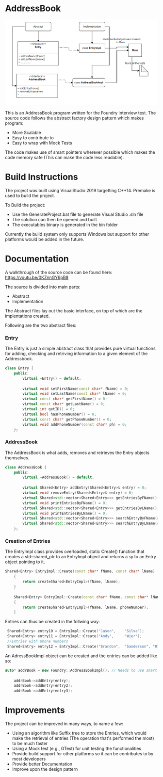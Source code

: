 # AddressBook

<img src=https://github.com/Doctor-Foxling/AddressBook/blob/master/Images/flowChart.PNG>

This is an AddressBook program written for the Foundry interview test. The source code follows the abstract factory design pattern which makes program:
<ul>
<li>More Scalable</li>
<li>Easy to contribute to</li>
<li>Easy to wrap with Mock Tests</li>
</ul>

The code makes use of smart pointers wherever possible which makes the code memory safe (This can make the code less readable).

# Build Instructions
The project was built using VisualStudio 2019 targetting C++14. Premake is used to build the project.

To Build the project:
<ul>
<li>Use the GenerateProject.bat file to generate Visual Studio .sln file</li>
<li>The solution can then be opened and built</li>
<li>The executables binary is generated in the bin folder</li>
</ul>

Currently the build system only supports Windows but support for other platforms would be added in the future.

# Documentation

A walkthrough of the source code can be found here: <a href="https://youtu.be/0KZnnGY6pB8"> https://youtu.be/0KZnnGY6pB8 </a>

The source is divided into main parts:
<ul>
<li>Abstract</li>
<li>Implementation</li>
</ul>

The Abstract files lay out the basic interface, on top of which are the implentations created.

Following are the two abstract files:

<h3>Entry</h3>
The Entry is just a simple abstract class that provides pure virtual functions for adding, checking and retriving information to a given element of the Addressbook.

```c++
class Entry {
	public:
		virtual ~Entry() = default;

		virtual void setFirstName(const char* fName) = 0;
		virtual void setLastName(const char* lName) = 0;
		virtual const char* getFirstName() = 0;
		virtual const char* getLastName() = 0;
		virtual int getID() = 0;
		virtual bool hasPhoneNumber() = 0;
		virtual const char* getPhoneNumber() = 0;
		virtual void addPhoneNumber(const char* ph) = 0;
	};

```

<h3>AddressBook</h3>

The AddressBook is what adds, removes and retrieves the Entry objects themselves. 

```c++
class AddressBook {
	public:
		virtual ~AddressBook() = default;
    
		virtual Shared<Entry> addEntry(Shared<Entry>& entry) = 0;
		virtual void removeEntry(Shared<Entry>& entry) = 0;
		virtual Shared<std::vector<Shared<Entry>>> getEntriesByFName() = 0;
		virtual void printEntriesByFName() = 0;
		virtual Shared<std::vector<Shared<Entry>>> getEntriesByLName() = 0;
		virtual void printEntriesByLName() = 0;
		virtual Shared<std::vector<Shared<Entry>>> searchEntryByFName(const char* fName) = 0;
		virtual Shared<std::vector<Shared<Entry>>> searchEntryByLName(const char* lName) = 0;
 	};
```

<h3> Creation of Entries </h3>

The EntryImpl class provides overloaded, static Create() function that creates a std::shared_ptr to an EntryImpl object and returns a ```sp``` to an Entry object pointing to it.

```c++
Shared<Entry> EntryImpl::Create(const char* fName, const char* lName)
    {
        return createShared<EntryImpl>(fName, lName);
    }

    Shared<Entry> EntryImpl::Create(const char* fName, const char* lName, const char* phoneNumber)
    {
        return createShared<EntryImpl>(fName, lName, phoneNumber);
    }
```

Entries can thus be created in the follwing way:

```c++
 Shared<Entry> entry10 = EntryImpl::Create("Jason",    "Silva");
 Shared<Entry> entry11 = EntryImpl::Create("Andy",     "Wier");
 //Entries with phone numbers
 Shared<Entry> entry12 = EntryImpl::Create("Brandon",  "Sanderson", "07566037156");

```
An AdressBookImpl object can be created and the entries can be added like so:

```c++
auto* addrBook = new Foundry::AddressBookImpl(); // Needs to use smart pointers

    addrBook->addEntry(entry);
    addrBook->addEntry(entry2);
    addrBook->addEntry(entry3);
```

# Improvements

The project can be improved in many ways, to name a few:

<ul>
<li>Using an algorithm like Suffix tree to store the Entries, which would make the retrieval of entries (The operation that's performed the most) to be much faster</li>
<li>Using a Mock test (e.g., GTest) for unit testing the functionalities</li>
<li>Provide build support for other platforms so it can be contributes to by most developers</li>
<li>Provide better Documentation</li>
<li>Improve upon the design pattern</li>
<ul>
